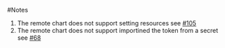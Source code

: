 #Notes
1. The remote chart does not support setting resources see [#105](https://github.com/cloudflare/helm-charts/issues/105)
2. The remote chart does not support importined the token from a secret see [#68](https://github.com/cloudflare/helm-charts/pull/68)
